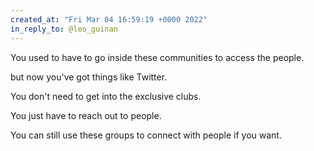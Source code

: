 ```yaml
---
created_at: "Fri Mar 04 16:59:19 +0000 2022"
in_reply_to: @leo_guinan
---
```


You used to have to go inside these communities to access the people.

but now you've got things like Twitter.

You don't need to get into the exclusive clubs. 

You just have to reach out to people.

You can still use these groups to connect with people if you want.
